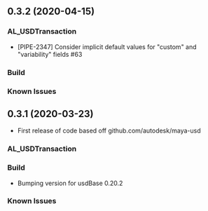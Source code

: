 ## 0.3.2 (2020-04-15)

### AL_USDTransaction
+ [PIPE-2347] Consider implicit default values for "custom" and "variability" fields #63

### Build

### Known Issues

## 0.3.1 (2020-03-23)
+ First release of code based off github.com/autodesk/maya-usd 

### AL_USDTransaction

### Build
+ Bumping version for usdBase 0.20.2

### Known Issues

